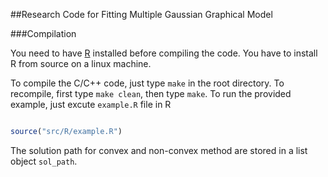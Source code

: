 ##Research Code for Fitting Multiple Gaussian Graphical Model


###Compilation

You need to have [R][R-website] installed before compiling the code.
You have to install R from source on a linux machine.

To compile the C/C++ code, just type `make` in the root directory. To
recompile, first type `make clean`, then type `make`. To run the 
provided example, just excute `example.R` file in R  

~~~ R

source("src/R/example.R")

~~~ 

The solution path for convex and non-convex method are stored in 
a list object `sol_path`.

[R-website]: http://www.r-project.org/
